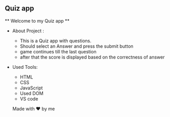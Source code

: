 ## Quiz app
** Welcome to my Quiz app **
- About Project :
    - This is a Quiz app with questions.
    - Should select an Answer and press the submit button
    - game continues till the last question
    - after that the score is displayed based on the correctness of answer
- Used Tools:
    - HTML
    - CSS
    - JavaScript
    - Used DOM
    - VS code

    Made with ❤️ by me



 